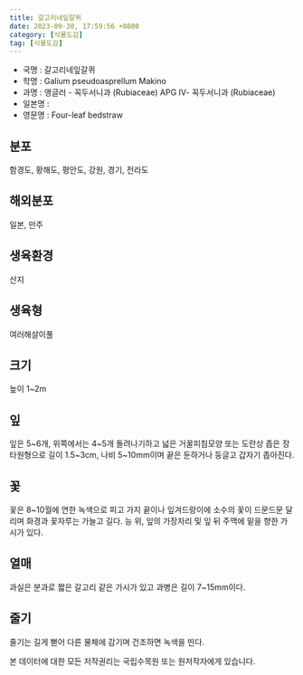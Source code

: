 ```yaml
---
title: 갈고리네잎갈퀴
date: 2023-09-30, 17:59:56 +0800
category: [식물도감]
tag: [식물도감]
---
```




- 국명 : 갈고리네잎갈퀴
- 학명 : Galium pseudoasprellum Makino
- 과명 : 앵글러 - 꼭두서니과 (Rubiaceae) APG Ⅳ- 꼭두서니과 (Rubiaceae)
- 일본명 : 
- 영문명 : Four-leaf bedstraw


## 분포
함경도, 황해도, 평안도, 강원, 경기, 전라도
## 해외분포
일본, 만주
## 생육환경
산지
## 생육형
여러해살이풀
## 크기
높이 1~2m
## 잎
잎은 5~6개, 위쪽에서는 4~5개 돌려나기하고 넓은 거꿀피침모양 또는 도란상 좁은 장 타원형으로 길이 1.5~3cm, 나비 5~10mm이며 끝은 둔하거나 둥글고 갑자기 좁아진다.
## 꽃
꽃은 8~10월에 연한 녹색으로 피고 가지 끝이나 잎겨드랑이에 소수의 꽃이 드문드문 달리며 화경과 꽃자루는 가늘고 길다. 능 위, 잎의 가장자리 및 잎 뒤 주맥에 밑을 향한 가시가 있다.
## 열매
과실은 분과로 짧은 갈고리 같은 가시가 있고 과병은 길이 7~15mm이다.
## 줄기
줄기는 길게 뻗어 다른 물체에 감기며 건조하면 녹색을 띤다.






본 데이터에 대한 모든 저작권리는 국립수목원 또는 원저작자에게 있습니다.
